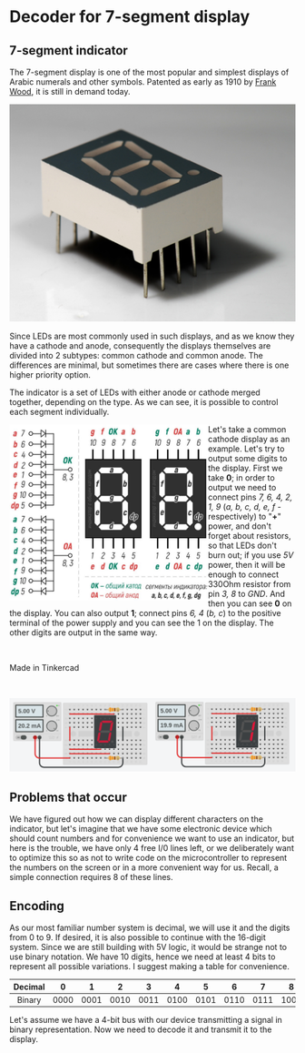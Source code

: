 # Decoder for 7-segment display

## 7-segment indicator

The 7-segment display is one of the most popular and simplest displays of Arabic numerals and other symbols. Patented as early as 1910 by [Frank Wood], it is still in demand today.

[Frank Wood]: https://patents.google.com/patent/US974943

![7-segment](https://github.com/MrZloHex/Decoder/blob/master/images/7-segment-photo.jpg)

Since LEDs are most commonly used in such displays, and as we know they have a cathode and anode, consequently the displays themselves are divided into 2 subtypes: common cathode and common anode. The differences are minimal, but sometimes there are cases where there is one higher priority option.

The indicator is a set of LEDs with either anode or cathode merged together, depending on the type. As we can see, it is possible to control each segment individually.

<img align="left" width="350" height="310" src="https://github.com/MrZloHex/Decoder/blob/master/images/display-pinout.jpg">

Let's take a common cathode display as an example. Let's try to output some digits to the display. First we take __0__; in order to output we need to connect pins _7, 6, 4, 2, 1, 9_ (_a, b, c, d, e, f_ - respectively) to "__+__" power, and don't forget about resistors, so that LEDs don't burn out; if you use _5V_ power, then it will be enough to connect 330Ohm resistor from pin _3, 8_ to _GND_. And then you can see __0__ on the display. You can also output __1__; connect pins _6, 4_ (_b, c_) to the positive terminal of the power supply and you can see the 1 on the display. The other digits are output in the same way. 

</br>

Made in Tinkercad

</br>

![Zero-One](https://github.com/MrZloHex/Decoder/blob/master/images/zerp-and-one.png)

## Problems that occur

We have figured out how we can display different characters on the indicator, but let's imagine that we have some electronic device which should count numbers and for convenience we want to use an indicator, but here is the trouble, we have only 4 free I/0 lines left, or we deliberately want to optimize this so as not to write code on the microcontroller to represent the numbers on the screen or in a more convenient way for us. Recall, a simple connection requires 8 of these lines.

## Encoding

As our most familiar number system is decimal, we will use it and the digits from 0 to 9. If desired, it is also possible to continue with the 16-digit system. Since we are still building with 5V logic, it would be strange not to use binary notation. We have 10 digits, hence we need at least 4 bits to represent all possible variations. I suggest making a table for convenience.

| Decimal |   0  |   1  |   2  |   3  |   4  |   5  |   6  |   7  |   8  |   9  |
|:-------:|:----:|:----:|:----:|:----:|:----:|:----:|:----:|:----:|:----:|:----:|
| Binary  | 0000 | 0001 | 0010 | 0011 | 0100 | 0101 | 0110 | 0111 | 1000 | 1001 |

Let's assume we have a 4-bit bus with our device transmitting a signal in binary representation. Now we need to decode it and transmit it to the display.
